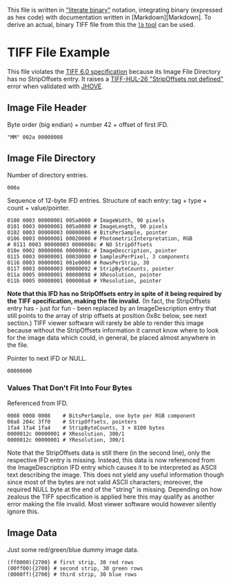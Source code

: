 This file is written in ["literate binary"][lb] notation, integrating binary
(expressed as hex code) with documentation written in [Markdown][Markdown]. To
derive an actual, binary TIFF file from this the [`lb` tool][lb] can be used.

# TIFF File Example

This file violates the [TIFF 6.0 specification][TIFF] because its Image File
Directory has no StripOffsets entry. It raises a [TIFF-HUL-26 "StripOffsets not
defined"][TIFF-HUL-26] error when validated with [JHOVE][JHOVE].

## Image File Header

Byte order (big endian) + number 42 + offset of first IFD.

    "MM" 002a 00000008

## Image File Directory

Number of directory entries.

    000a

Sequence of 12-byte IFD entries. Structure of each entry: tag + type + count +
value/pointer.

    0100 0003 00000001 005a0000 # ImageWidth, 90 pixels
    0101 0003 00000001 005a0000 # ImageLength, 90 pixels
    0102 0003 00000003 00000086 # BitsPerSample, pointer
    0106 0003 00000001 00020000 # PhotometricInterpretation, RGB
    # 0111 0003 00000003 0000008c # NO StripOffsets
    010e 0002 00000006 0000008c # ImageDescription, pointer
    0115 0003 00000001 00030000 # SamplesPerPixel, 3 components
    0116 0003 00000001 001e0000 # RowsPerStrip, 30
    0117 0003 00000003 00000092 # StripByteCounts, pointer
    011a 0005 00000001 00000098 # XResolution, pointer
    011b 0005 00000001 000000a0 # YResolution, pointer

**Note that this IFD has no StripOffsets entry in spite of it being required by
the TIFF specification, making the file invalid.** (In fact, the StripOffsets
entry has - just for fun - been replaced by an ImageDescription entry that still
points to the array of strip offsets at position 0x8c below, see next section.)
TIFF viewer software will rarely be able to render this image because without
the StripOffsets information it cannot know where to look for the image data
which could, in general, be placed almost anywhere in the file.

Pointer to next IFD or NULL.

    00000000

### Values That Don't Fit Into Four Bytes

Referenced from IFD.

    0008 0008 0008    # BitsPerSample, one byte per RGB component
    00a8 204c 3ff0    # StripOffsets, pointers
    1fa4 1fa4 1fa4    # StripByteCounts, 3 × 8100 bytes
    0000012c 00000001 # XResolution, 300/1
    0000012c 00000001 # YResolution, 300/1

Note that the StripOffsets data is still there (in the second line), only the
respective IFD entry is missing. Instead, this data is now referenced from the
ImageDescription IFD entry which causes it to be interpreted as ASCII text
describing the image. This does not yield any useful information though since
most of the bytes are not valid ASCII characters; moreover, the required NULL
byte at the end of the "string" is missing. Depending on how zealous the TIFF
specification is applied here this may qualify as another error making the file
invalid. Most viewer software would however silently ignore this.

## Image Data

Just some red/green/blue dummy image data.

    (ff0000){2700} # first strip, 30 red rows
    (00ff00){2700} # second strip, 30 green rows
    (0000ff){2700} # third strip, 30 blue rows

[lb]: https://github.com/marhop/literate-binary
[TIFF]: https://archive.org/details/TIFF6
[JHOVE]: https://jhove.openpreservation.org/
[TIFF-HUL-26]: https://github.com/openpreserve/jhove/wiki/TIFF-hul-Messages#tiff-hul-26
